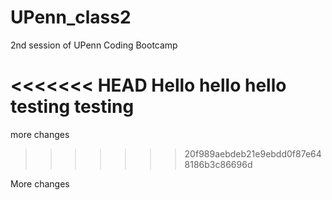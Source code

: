 # UPenn_class2
2nd session of UPenn Coding Bootcamp

<<<<<<< HEAD
Hello hello hello testing testing
=======
more changes
>>>>>>> 20f989aebdeb21e9ebdd0f87e648186b3c86696d

More changes
